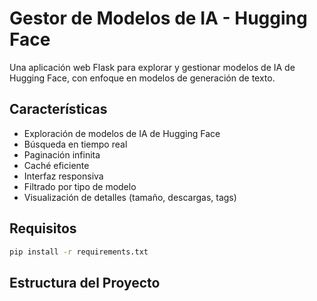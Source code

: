 # Gestor de Modelos de IA - Hugging Face

Una aplicación web Flask para explorar y gestionar modelos de IA de Hugging Face, con enfoque en modelos de generación de texto.

## Características

- Exploración de modelos de IA de Hugging Face
- Búsqueda en tiempo real
- Paginación infinita
- Caché eficiente
- Interfaz responsiva
- Filtrado por tipo de modelo
- Visualización de detalles (tamaño, descargas, tags)

## Requisitos

```bash
pip install -r requirements.txt
```

## Estructura del Proyecto

